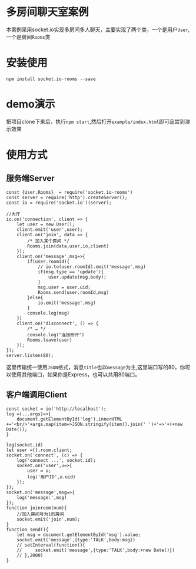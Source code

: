 # 多房间聊天室案例
本案例采用socket.io实现多房间多人聊天，主要实现了两个类，一个是用户`User`,一个是房间`Rooms`类
# 安装使用
```
npm install socket.io-rooms --save
```
# demo演示
把项目clone下来后，执行`npm start`,然后打开`example/index.html`即可品尝到演示效果
# 使用方式
## 服务端Server
```
const {User,Rooms}  = require('socket.io-rooms')
const server = require('http').createServer();
const io = require('socket.io')(server);

//大厅
io.on('connection', client => {
    let user = new User();
    client.emit('user',user);
    client.on('join', data => {
        /* 加入某个房间 */
        Rooms.join(data,user,io,client)
    });
    client.on('message',msg=>{
        if(user.roomId){
            // io.to(user.roomId).emit('message',msg)
            if(msg.type == 'update'){
                user.update(msg.body);
            }
            msg.user = user.uid;
            Rooms.send(user.roomId,msg)
        }else{
            io.emit('message',msg)
        }
        console.log(msg)
    })
    client.on('disconnect', () => {
        /* … */
        console.log("连接断开")
        Rooms.leave(user)
    });
});
server.listen(80);
```
这里传输统一使用`JSON`格式，消息`title`也以`message`为主,这里端口写的80，你可以使用其他端口，如果你是Express，也可以共用80端口。
## 客户端调用Client
```
const socket = io('http://localhost');
log =(...args)=>{
    document.getElementById('log').innerHTML +='<br/>'+args.map(item=>JSON.stringify(item)).join(' ')+'=>'+(+new Date());
} 

log(socket.id)
let user ={},room,client;
socket.on('connect', (c) => {
    log('connect ...', socket.id);
    socket.on('user',u=>{
        user = u;
        log('用户ID',u.uid)
    });
});
socket.on('message',msg=>{
    log('message:',msg)
});
function joinroom(num){
    //加入房间号为1的房间
    socket.emit('join',num);
}
function send(){
    let msg = document.getElementById('msg').value;
    socket.emit('message',{type:'TALK',body:msg})
    // setInterval(function(){
    //     socket.emit('message',{type:'TALK',body:+new Date()})
    // },2000)
}
```